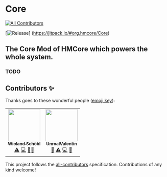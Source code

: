 # Core
<!-- ALL-CONTRIBUTORS-BADGE:START - Do not remove or modify this section -->
[![All Contributors](https://img.shields.io/badge/all_contributors-2-orange.svg?style=flat-square)](#contributors-)
<!-- ALL-CONTRIBUTORS-BADGE:END -->
[![Release](https://jitpack.io/v/org.hmcore/Core.svg)]
(https://jitpack.io/#org.hmcore/Core)
## The Core Mod of HMCore which powers the whole system.

### TODO

## Contributors ✨

Thanks goes to these wonderful people ([emoji key](https://allcontributors.org/docs/en/emoji-key)):

<!-- ALL-CONTRIBUTORS-LIST:START - Do not remove or modify this section -->
<!-- prettier-ignore-start -->
<!-- markdownlint-disable -->
<table>
  <tr>
    <td align="center"><a href="https://github.com/wulkanat"><img src="https://avatars.githubusercontent.com/u/19289296?v=4?s=100" width="100px;" alt=""/><br /><sub><b>Wieland Schöbl</b></sub></a><br /><a href="https://github.com/HMCore/Core/commits?author=wulkanat" title="Tests">⚠️</a> <a href="https://github.com/HMCore/Core/commits?author=wulkanat" title="Code">💻</a> <a href="https://github.com/HMCore/Core/commits?author=wulkanat" title="Documentation">📖</a><a href="#ideas-wulkanat" title="Ideas, Planning, & Feedback">🤔</a></td>
    <td align="center"><a href="https://github.com/UnrealValentin"><img src="https://avatars.githubusercontent.com/u/30842467?v=4?s=100" width="100px;" alt=""/><br /><sub><b>UnrealValentin</b></sub></a><br /><a href="https://github.com/HMCore/Core/commits?author=UnrealValentin" title="Documentation">📖</a> <a href="https://github.com/HMCore/Core/commits?author=UnrealValentin" title="Tests">⚠️</a> <a href="https://github.com/HMCore/Core/commits?author=UnrealValentin" title="Code">💻</a> <a href="#ideas-UnrealValentin" title="Ideas, Planning, & Feedback">🤔</a></td>
  </tr>
</table>

<!-- markdownlint-restore -->
<!-- prettier-ignore-end -->

<!-- ALL-CONTRIBUTORS-LIST:END -->

This project follows the [all-contributors](https://github.com/all-contributors/all-contributors) specification. Contributions of any kind welcome!
